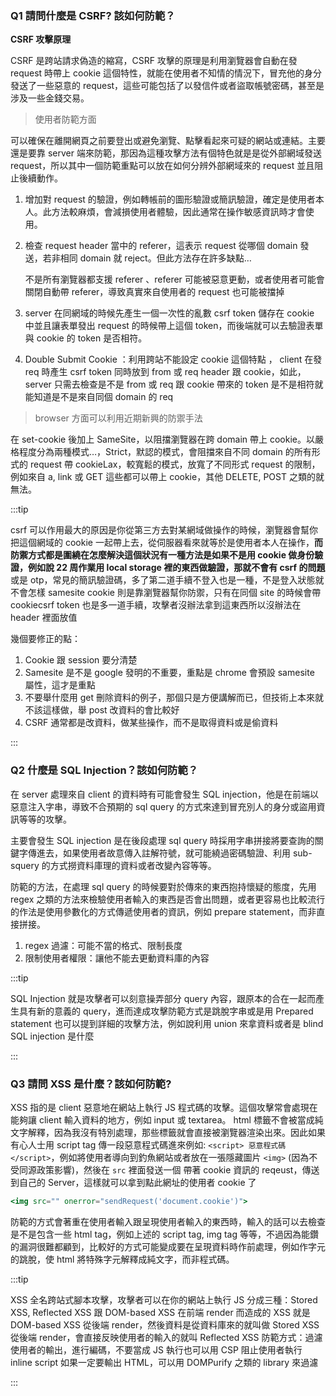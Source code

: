 ### Q1 請問什麼是 CSRF? 該如何防範？

**CSRF 攻擊原理**

CSRF 是跨站請求偽造的縮寫，CSRF 攻擊的原理是利用瀏覽器會自動在發 request 時帶上 cookie 這個特性，就能在使用者不知情的情況下，冒充他的身分發送了一些惡意的 request，這些可能包括了以發信件或者盜取帳號密碼，甚至是涉及一些金錢交易。

> 使用者防範方面

可以確保在離開網頁之前要登出或避免瀏覽、點擊看起來可疑的網站或連結。主要還是要靠 server 端來防範，那因為這種攻擊方法有個特色就是是從外部網域發送 request，所以其中一個防範重點可以放在如何分辨外部網域來的 request 並且阻止後續動作。

1. 增加對 request 的驗證，例如轉帳前的圖形驗證或簡訊驗證，確定是使用者本人。此方法較麻煩，會減損使用者體驗，因此通常在操作敏感資訊時才會使用。
2. 檢查 request header 當中的 referer，這表示 request 從哪個 domain 發送，若非相同 domain 就 reject。但此方法存在許多缺點…

   不是所有瀏覽器都支援 referer 、referer 可能被惡意更動，或者使用者可能會關閉自動帶 referer，導致真實來自使用者的 request 也可能被擋掉

3. server 在同網域的時候先產生一個一次性的亂數 csrf token 儲存在 cookie 中並且讓表單發出 request 的時候帶上這個 token，而後端就可以去驗證表單與 cookie 的 token 是否相符。
4. Double Submit Cookie ：利用跨站不能設定 cookie 這個特點 ， client 在發 req 時產生 csrf token 同時放到 from 或 req header 跟 cookie，如此，server 只需去檢查是不是 from 或 req 跟 cookie 帶來的 token 是不是相符就能知道是不是來自同個 domain 的 req

> browser 方面可以利用近期新興的防禦手法

在 set-cookie 後加上 SameSite，以阻擋瀏覽器在跨 domain 帶上 cookie。以嚴格程度分為兩種模式…，Strict，默認的模式，會阻擋來自不同 domain 的所有形式的 request 帶 cookieLax，較寬鬆的模式，放寬了不同形式 request 的限制，例如來自 a, link 或 GET 這些都可以帶上 cookie，其他 DELETE, POST 之類的就無法。

:::tip

csrf 可以作用最大的原因是你從第三方去對某網域做操作的時候，瀏覽器會幫你把這個網域的 cookie 一起帶上去，從伺服器看來就等於是使用者本人在操作，**而防禦方式都是圍繞在怎麼解決這個狀況有一種方法是如果不是用 cookie 做身份驗證，例如說 22 周作業用 local storage 裡的東西做驗證，那就不會有 csrf 的問題**或是 otp，常見的簡訊驗證碼，多了第二道手續不登入也是一種，不是登入狀態就不會怎樣 samesite cookie 則是靠瀏覽器幫你防禦，只有在同個 site 的時候會帶 cookiecsrf token 也是多一道手續，攻擊者沒辦法拿到這東西所以沒辦法在 header 裡面放值

幾個要修正的點：

1. Cookie 跟 session 要分清楚
2. Samesite 是不是 google 發明的不重要，重點是 chrome 會預設 samesite 屬性，這才是重點
3. 不要舉什麼用 get 刪除資料的例子，那個只是方便講解而已，但技術上本來就不該這樣做，舉 post 改資料的會比較好
4. CSRF 通常都是改資料，做某些操作，而不是取得資料或是偷資料

:::

### Q2 什麼是 SQL Injection？該如何防範？

在 server 處理來自 client 的資料時有可能會發生 SQL injection，他是在前端以惡意注入字串，導致不合預期的 sql query 的方式來達到冒充別人的身分或盜用資訊等等的攻擊。

主要會發生 SQL injection 是在後段處理 sql query 時採用字串拼接將要查詢的關鍵字傳進去，如果使用者故意傳入註解符號，就可能繞過密碼驗證、利用 sub-squery 的方式撈資料庫理的資料或者改變內容等等。

防範的方法，在處理 sql query 的時候要對於傳來的東西抱持懷疑的態度，先用 regex 之類的方法來檢驗使用者輸入的東西是否會出問題，或者更容易也比較流行的作法是使用參數化的方式傳遞使用者的資訊，例如 prepare statement，而非直接拼接。

1. regex 過濾：可能不當的格式、限制長度
2. 限制使用者權限：讓他不能去更動資料庫的內容

:::tip

SQL Injection 就是攻擊者可以刻意操弄部分 query 內容，跟原本的合在一起而產生具有新的意義的 query，進而達成攻擊防範方式是跳脫字串或是用 Prepared statement 也可以提到詳細的攻擊方法，例如說利用 union 來拿資料或者是 blind SQL injection 是什麼

:::

### Q3 請問 XSS 是什麼？該如何防範?

XSS 指的是 client 惡意地在網站上執行 JS 程式碼的攻擊。這個攻擊常會處現在能夠讓 client 輸入資料的地方，例如 input 或 textarea。 html 標籤不會被當成純文字解釋，因為我沒有特別處理，那些標籤就會直接被瀏覽器渲染出來。因此如果有心人士用 script tag 傳一段惡意程式碼進來例如: `<script> 惡意程式碼 </script>`，例如將使用者導向到釣魚網站或者放在一張隱藏圖片 `<img>` (因為不受同源政策影響)，然後在 `src` 裡面發送一個 帶著 cookie 資訊的 reqeust，傳送到自己的 Server，這樣就可以拿到點此網址的使用者 cookie 了

```jsx
<img src="" onerror="sendRequest('document.cookie')">
```

防範的方式會著重在使用者輸入跟呈現使用者輸入的東西時，輸入的話可以去檢查是不是包含一些 html tag，例如上述的 script tag, img tag 等等，不過因為能鑽的漏洞很難都顧到，比較好的方式可能變成要在呈現資料時作前處理，例如作字元的跳脫，使 html 將特殊字元解釋成純文字，而非程式碼。

:::tip

XSS 全名跨站式腳本攻擊，攻擊者可以在你的網站上執行 JS 分成三種：Stored XSS, Reflected XSS 跟 DOM-based XSS 在前端 render 而造成的 XSS 就是 DOM-based XSS 從後端 render，然後資料是從資料庫來的就叫做 Stored XSS 從後端 render，會直接反映使用者的輸入的就叫 Reflected XSS 防範方式：過濾使用者的輸出，進行編碼，不要當成 JS 執行也可以用 CSP 阻止使用者執行 inline script 如果一定要輸出 HTML，可以用 DOMPurify 之類的 library 來過濾

:::
